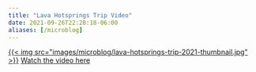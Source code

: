 ```yaml
---
title: "Lava Hotsprings Trip Video"
date: 2021-09-26T22:28:18-06:00
aliases: [/microblog]
---
```

[{{< img src="images/microblog/lava-hotsprings-trip-2021-thumbnail.jpg" >}}](https://youtu.be/6G9vScDTnyQ)
[Watch the video here](https://youtu.be/6G9vScDTnyQ)
